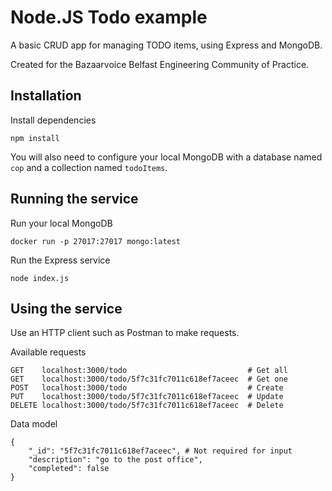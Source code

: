 # Node.JS Todo example
A basic CRUD app for managing TODO items, using Express and MongoDB.

Created for the Bazaarvoice Belfast Engineering Community of Practice.

## Installation

Install dependencies
```
npm install
```

You will also need to configure your local MongoDB with a database named `cop`
and a collection named `todoItems`.

## Running the service

Run your local MongoDB
```
docker run -p 27017:27017 mongo:latest
```

Run the Express service
```
node index.js
```

## Using the service

Use an HTTP client such as Postman to make requests.

Available requests
```
GET    localhost:3000/todo                           # Get all
GET    localhost:3000/todo/5f7c31fc7011c618ef7aceec  # Get one
POST   localhost:3000/todo                           # Create
PUT    localhost:3000/todo/5f7c31fc7011c618ef7aceec  # Update
DELETE localhost:3000/todo/5f7c31fc7011c618ef7aceec  # Delete
```

Data model
```
{
    "_id": "5f7c31fc7011c618ef7aceec", # Not required for input
    "description": "go to the post office",
    "completed": false
}
```